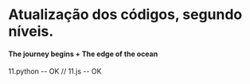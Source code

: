 # Atualização dos códigos, segundo níveis.

#### The journey begins + The edge of the ocean
11.python -- OK //
11.js -- OK
